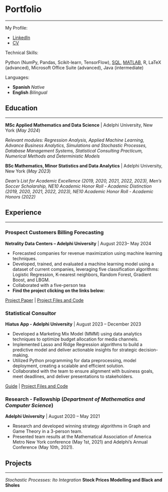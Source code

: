 # Portfolio
---


My Profile: 

- [LinkedIn](https://www.linkedin.com/in/danieldelasherasgarcia/)
- [CV](https://github.com/danihga/portfolio/blob/20f3f2031d54c2088b7dba0a1af30ce1f33d68f8/docs/Daniel%20de%20las%20Heras.pdf)


Technical Skills:

Python (NumPy, Pandas, Scikit-learn, TensorFlow), [SQL](https://github.com/danihga/portfolio/blob/70662d5f9ccd0a733a2e2a58af1134bc5ce68207/SQL/Sports_Store_Database_Project.pdf), [MATLAB](https://github.com/danihga/portfolio/tree/7aa24179de091c7d5b50aad336a669f7499f6199/MAT%20LAB), R, LaTeX (advanced), Microsoft Office Suite (advanced), Java (intermediate)


Languages:

- **Spanish** *Native*
- **English** *Bilingual*
  
## Education 
***
**MSc Applied Mathematics and Data Science** | Adelphi University, New York (_May 2024_)

*Relevant modules: Regression Analysis, Applied Machine Learning, Advance Business Analytics, Simulations and Stochastic Processes, Database Management Systems, Statistical Consulting Practicum, Numerical Methods and Deterministic Models*


**BSc Mathematics, Minor Statistics and Data Analytics** | Adelphi University, New York (_May 2023_)

*Dean’s List for Academic Excellence (2019, 2020, 2021, 2022, 2023), Men’s Soccer Scholarship, NE10 Academic Honor Roll -
Academic Distinction (2019, 2020, 2021, 2022, 2023), NE10 Academic Honor Roll - Academic Honors (2022)*

## Experience 
___

### Prospect Customers Billing Forecasting
**Netrality Data Centers – Adelphi University** | August 2023– May 2024

- Forecasted companies for revenue maximization using machine learning techniques.
- Developed, trained, and evaluated a machine learning model using a dataset of current companies, leveraging five classification
algorithms: Logistic Regression, K-nearest neighbors, Random Forest, Gradient Boost, and LBGM.
- Collaborated with a five-person tea
- **Find the project clicking on the links below:** 

[Project Paper](https://github.com/danihga/portfolio/blob/8c23a04c234420d0d733ea192c3c15f4300fde8e/Netrality/Project_Report.pdf)        |       [Project Files and Code](https://github.com/danihga/portfolio/tree/c1310e13be3891c02828cc1d63d6d37713832055/Netrality)

### Statistical Consultor
**Hiatus App - Adelphi University** | August 2023 – December 2023
- Developed a Marketing Mix Model (MMM) using data analytics techniques to optimize budget allocation for media channels.
- Implemented Lasso and Ridge Regression algorithms to build a predictive model and deliver actionable insights for strategic
decision-making.
- Utilized Python programming for data preprocessing, model deployment, creating a scalable and efficient solution.
- Collaborated with the team to ensure alignment with business goals, meet deadlines, and deliver presentations to stakeholders.

[Guide](https://github.com/danihga/portfolio/blob/6b85c563e37395a9d2ea09f332743f00cb1e777e/Hiatus/Guidebook.pdf)        |       [Project Files and Code](https://github.com/danihga/portfolio/tree/78206beb82fbbe267a3d2e92265c282f858cb3f4/Hiatus)

### Research - Fellowship (_Department of Mathematics and Computer Science_)
**Adelphi University** | August 2020 – May 2021
- Research and developed winning strategy algorithms in Graph and Game Theory in a 3-person team.
- Presented team results at the Mathematical Association of America Metro New York conference (May 1st, 2021)
and Adelphi’s Annual Conference (May 10th, 2021).

## Projects
___

*Stochastic Processes: Ito Integration*
**Stock Prices Modelling and Black and Sholes**


